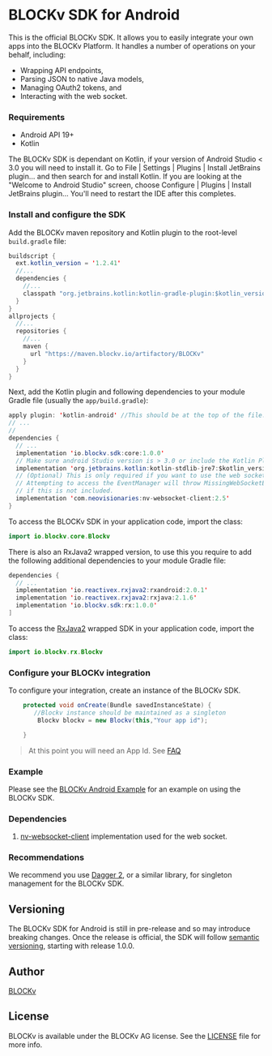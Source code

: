 BLOCKv SDK for Android
======================

This is the official BLOCKv SDK. It allows you to easily integrate your own apps into the BLOCKv Platform. It handles a number of operations on your behalf, including:

- Wrapping API endpoints,
- Parsing JSON to native Java models,
- Managing OAuth2 tokens, and
- Interacting with the web socket.

### Requirements

- Android API 19+
- Kotlin

The BLOCKv SDK is dependant on Kotlin, if your version of Android Studio < 3.0 you will need to install it. Go to File | Settings | Plugins | Install JetBrains plugin… and then search for and install Kotlin. If you are looking at the "Welcome to Android Studio" screen, choose Configure | Plugins | Install JetBrains plugin… You'll need to restart the IDE after this completes.


### Install and configure the SDK

Add the BLOCKv maven repository and Kotlin plugin to the root-level `build.gradle` file:

```java
buildscript {
  ext.kotlin_version = '1.2.41'
  //...
  dependencies {
    //...
    classpath "org.jetbrains.kotlin:kotlin-gradle-plugin:$kotlin_version"
  }
}
allprojects {
  //...
  repositories {
    //...
    maven {
      url "https://maven.blockv.io/artifactory/BLOCKv"
    }
  }
}
```

Next, add the Kotlin plugin and following dependencies to your module Gradle file (usually the `app/build.gradle`):

```java
apply plugin: 'kotlin-android' //This should be at the top of the file.
// ...
//
dependencies {
  // ...
  implementation 'io.blockv.sdk:core:1.0.0'
  // Make sure android Studio version is > 3.0 or include the Kotlin Plugin
  implementation 'org.jetbrains.kotlin:kotlin-stdlib-jre7:$kotlin_version'
  // (Optional) This is only required if you want to use the web socket.
  // Attempting to access the EventManager will throw MissingWebSocketException
  // if this is not included.
  implementation 'com.neovisionaries:nv-websocket-client:2.5'
}
```

To access the BLOCKv SDK in your application code, import the class:

```java
import io.blockv.core.Blockv
```

There is also an RxJava2 wrapped version, to use this you require to add the following additional dependencies to your module Gradle file:

```java
dependencies {
  // ...
  implementation 'io.reactivex.rxjava2:rxandroid:2.0.1'
  implementation 'io.reactivex.rxjava2:rxjava:2.1.6'
  implementation 'io.blockv.sdk:rx:1.0.0'
]
```
To access the [RxJava2](https://github.com/ReactiveX/RxJava) wrapped SDK in your application code, import the class:

```java
import io.blockv.rx.Blockv
```

### Configure your BLOCKv integration

To configure your integration, create an instance of the BLOCKv SDK.

```java
    protected void onCreate(Bundle savedInstanceState) {
       //Blockv instance should be maintained as a singleton
        Blockv blockv = new Blockv(this,"Your app id");

    }
```

> At this point you will need an App Id. See [FAQ](https://developer-dev.blockv.io/docs/faq)

### Example

Please see the [BLOCKv Android Example](https://github.com/BLOCKvIO/android-sample) for an example on using the BLOCKv SDK.

### Dependencies
1. [nv-websocket-client](https://github.com/TakahikoKawasaki/nv-websocket-client) implementation used for the web socket.

### Recommendations

We recommend you use [Dagger 2](https://github.com/google/dagger), or a similar library, for singleton management for the BLOCKv SDK.

## Versioning

The BLOCKv SDK for Android is still in pre-release and so may introduce breaking changes. Once the release is official, the SDK will follow [semantic versioning](https://semver.org), starting with release 1.0.0.

## Author

[BLOCKv](developer.blockv.io)

## License

BLOCKv is available under the BLOCKv AG license. See the [LICENSE](./LICENSE.md) file for more info.

